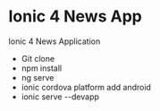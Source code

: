 # Ionic 4 News App
Ionic 4 News Application
- Git clone
- npm install
- ng serve
- ionic cordova platform add android
- ionic serve --devapp
